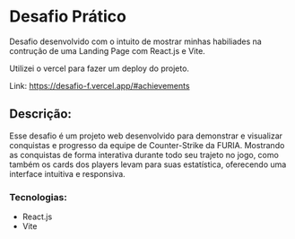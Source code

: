 
# Desafio Prático
Desafio desenvolvido com o intuito de mostrar minhas habiliades na contrução de uma Landing Page com React.js e Vite. 

Utilizei o vercel para fazer um deploy do projeto. 

Link: https://desafio-f.vercel.app/#achievements

## Descrição:
Esse desafio é um projeto web desenvolvido para demonstrar e visualizar conquistas e progresso da equipe de Counter-Strike da FURIA. Mostrando as conquistas de forma interativa durante todo seu trajeto no jogo, como também os cards dos players levam para suas estatística, oferecendo uma interface intuitiva e responsiva. 

### Tecnologias: 
- React.js
- Vite
